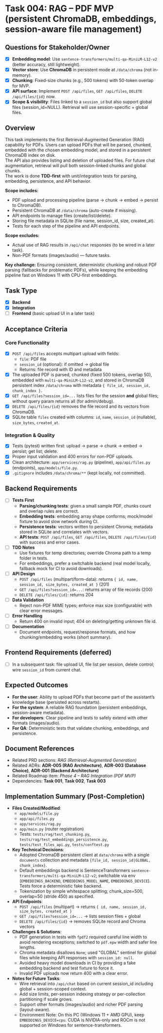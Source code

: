 # Task 004: RAG – PDF MVP (persistent ChromaDB, embeddings, session-aware file management)

## Questions for Stakeholder/Owner
- [x] **Embedding model**: Use `sentence-transformers/multi-qa-MiniLM-L12-v2` (better accuracy, still lightweight).
- [x] **Vector store**: Use **ChromaDB** in persistent mode at `/data/chroma` (not in-memory).
- [x] **Chunking**: Fixed-size chunks (e.g., 500 tokens) with 50-token overlap for MVP.
- [x] **API surface**: Implement `POST /api/files`, `GET /api/files`, `DELETE /api/files/{id}` now.
- [x] **Scope & visibility**: Files linked to a `session_id` but also support global files (session_id=NULL). Retrieval will use session-specific + global files.

## Overview
This task implements the first Retrieval-Augmented Generation (RAG) capability for PDFs. Users can upload PDFs that will be parsed, chunked, embedded with the chosen embedding model, and stored in a persistent ChromaDB index on disk.  
The API also provides listing and deletion of uploaded files. For future chat augmentation, retrieval will pull both session-linked chunks and global chunks.  
The work is done **TDD-first** with unit/integration tests for parsing, embedding, persistence, and API behavior.

**Scope includes:**
- PDF upload and processing pipeline (parse → chunk → embed → persist to ChromaDB).
- Persistent ChromaDB at `/data/chroma` (auto-create if missing).
- API endpoints to manage files (create/list/delete).
- Storing file metadata in SQLite (file name, session_id, size, created_at).
- Tests for each step of the pipeline and API endpoints.

**Scope excludes:**
- Actual use of RAG results in `/api/chat` responses (to be wired in a later task).
- Non-PDF formats (images/audio) — future tasks.

**Key challenge:**
Ensuring consistent, deterministic chunking and robust PDF parsing (fallbacks for problematic PDFs), while keeping the embedding pipeline fast on Windows 11 with CPU-first embeddings.

## Task Type
- [x] **Backend**
- [x] **Integration**
- [ ] **Frontend** (basic upload UI in a later task)

## Acceptance Criteria
### Core Functionality
- [x] `POST /api/files` accepts multipart upload with fields:
  - `file`: PDF file
  - `session_id` (optional): if omitted → global file
  - Returns: file record with ID and metadata
- [x] The uploaded PDF is parsed, chunked (fixed 500 tokens, overlap 50), embedded with `multi-qa-MiniLM-L12-v2`, and stored in ChromaDB persistent index `/data/chroma` with metadata `{ file_id, session_id, chunk_index }`.
- [x] `GET /api/files?session_id=...` lists files for the session **and** global files; without query param returns all (for admin/debug).
- [x] `DELETE /api/files/{id}` removes the file record and its vectors from ChromaDB.
- [x] SQLite table `files` created with columns: `id`, `name`, `session_id` (nullable), `size_bytes`, `created_at`.

### Integration & Quality
- [x] Tests (pytest) written first: upload → parse → chunk → embed → persist; get list; delete.
- [x] Proper input validation and 400 errors for non-PDF uploads.
- [x] Clean architecture: `app/services/rag.py` (pipeline), `app/api/files.py` (endpoints), `app/models/file.py`.
- [x] `.gitignore` includes `/data/chroma/**` (kept locally, not committed).

## Backend Requirements
- [ ] **Tests First**
  - **Parsing/chunking tests**: given a small sample PDF, chunks count and overlap rules are correct.
  - **Embedding tests**: embedding array shape conforms; mock/model fixture to avoid slow network during CI.
  - **Persistence tests**: vectors written to persistent Chroma; metadata stored in SQLite and correlates with vectors.
  - **API tests**: `POST /api/files`, `GET /api/files`, `DELETE /api/files/{id}` with success and error cases.
- [ ] **TDD Notes**
  - Use fixtures for temp directories; override Chroma path to a temp folder in tests.
  - For embeddings, prefer a switchable backend (real model locally, fallback mock for CI to avoid downloads).
- [ ] **API Design**
  - `POST /api/files` (multipart/form-data): returns `{ id, name, session_id, size_bytes, created_at }` (201)
  - `GET /api/files?session_id=...`: returns array of file records (200)
  - `DELETE /api/files/{id}`: returns 204
- [ ] **Data Validation**
  - Reject non-PDF MIME types; enforce max size (configurable) with clear error messages.
- [ ] **Error Handling**
  - Return 400 on invalid input; 404 on deleting/getting unknown file id.
- [ ] **Documentation**
  - Document endpoints, request/response formats, and how chunking/embedding works (short summary).

## Frontend Requirements (deferred)
- [ ] In a subsequent task: file upload UI, file list per session, delete control; wire `session_id` from current chat.

## Expected Outcomes
- **For the user**: Ability to upload PDFs that become part of the assistant’s knowledge base (persisted across restarts).
- **For the system**: A reliable RAG foundation (persistent embeddings, session-aware metadata).
- **For developers**: Clear pipeline and tests to safely extend with other formats (images/audio).
- **For QA**: Deterministic tests that validate chunking, embeddings, and persistence.

## Document References
- Related PRD sections: *RAG (Retrieval-Augmented Generation)*
- Related ADRs: **ADR-005 (RAG Architecture)**, **ADR-003 (Database Choice)**, **ADR-001 (Backend Architecture)**
- Related Roadmap item: *Phase 4 – RAG Integration (PDF MVP)*
- Dependencies: **Task 001**, **Task 002**, **Task 003**

## Implementation Summary (Post-Completion)
- **Files Created/Modified**:
  - `app/models/file.py`
  - `app/api/files.py`
  - `app/services/rag.py`
  - `app/main.py` (router registration)
  - Tests: `tests/rag/test_chunking.py`, `tests/rag/test_embeddings_persistence.py`, `tests/test_files_api.py`, `tests/conftest.py`
- **Key Technical Decisions**:
  - Adopted ChromaDB persistent client at `data/chroma` with a single `documents` collection and metadata `{file_id, session_id|GLOBAL, chunk_index}`.
  - Default embeddings backend is SentenceTransformers `sentence-transformers/multi-qa-MiniLM-L12-v2`; switchable via env (`EMBEDDINGS_BACKEND`, `EMBEDDINGS_MODEL_NAME`, `EMBEDDINGS_DEVICE`). Tests force a deterministic fake backend.
  - Tokenization by simple whitespace splitting; chunk_size=500, overlap=50 (stride 450) as specified.
- **API Endpoints**:
  - `POST /api/files` (multipart) → returns `{ id, name, session_id, size_bytes, created_at }`
  - `GET /api/files?session_id=...` → lists session files + global
  - `DELETE /api/files/{id}` → removes SQLite record and Chroma vectors
- **Challenges & Solutions**:
  - PDF generation in tests with `fpdf2` required careful line width to avoid rendering exceptions; switched to `pdf.epw` width and safer line lengths.
  - Chroma metadata disallows `None`; used "GLOBAL" sentinel for global files while keeping API responses with `session_id: null`.
  - Avoided heavy model downloads in CI by providing a fake embedding backend and test fixture to force it.
  - Invalid PDF uploads now return 400 with a clear error.
- **Notes for Future Tasks**:
  - Wire retrieval into `/api/chat` based on current session_id including global + session-scoped context.
  - Add size limits, per-session indexing strategy or per-collection partitioning if scale grows.
  - Support other formats (images/audio) and richer PDF parsing (layout-aware).
  - Environment Note: On this PC (Windows 11 + AMD GPU), keep `EMBEDDINGS_DEVICE=cpu`. CUDA is NVIDIA-only and ROCm is not supported on Windows for sentence-transformers.

